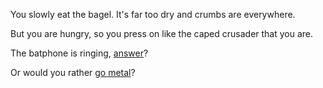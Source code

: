 You slowly eat the bagel. It's far too dry and crumbs are everywhere.

But you are hungry, so you press on like the caped crusader that you are.

The batphone is ringing, [answer](../catwoman/catwoman.md)?

Or would you rather [go metal](../../batmetal/batmetal.md)?



